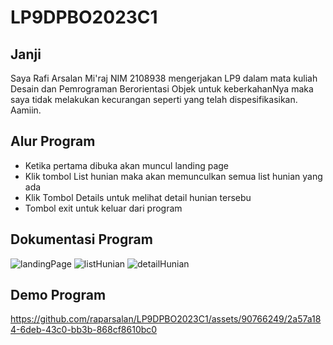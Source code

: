 # LP9DPBO2023C1

## Janji
Saya Rafi Arsalan Mi'raj NIM 2108938 mengerjakan LP9 dalam mata kuliah Desain dan Pemrograman Berorientasi Objek untuk keberkahanNya maka saya tidak melakukan kecurangan seperti yang telah dispesifikasikan. Aamiin.

## Alur Program
- Ketika pertama dibuka akan muncul landing page
- Klik tombol List hunian maka akan memunculkan semua list hunian yang ada
- Klik Tombol Details untuk melihat detail hunian tersebu
- Tombol exit untuk keluar dari program

## Dokumentasi Program
![landingPage](https://github.com/raparsalan/LP9DPBO2023C1/assets/90766249/2f393797-365a-476b-bc6d-62d7fcde9710)
![listHunian](https://github.com/raparsalan/LP9DPBO2023C1/assets/90766249/49a14c1a-c9b8-4f6e-8284-2afed1a97c7b)
![detailHunian](https://github.com/raparsalan/LP9DPBO2023C1/assets/90766249/e2ba5c09-9317-4b72-b7f6-a9c75ea65d60)

## Demo Program
https://github.com/raparsalan/LP9DPBO2023C1/assets/90766249/2a57a184-6deb-43c0-bb3b-868cf8610bc0
